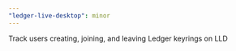 ```yaml
---
"ledger-live-desktop": minor
---
```


Track users creating, joining, and leaving Ledger keyrings on LLD
